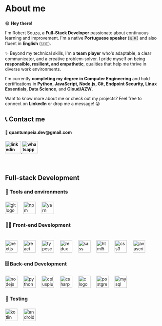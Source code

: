 <h1 align="left">About me</h1>

###

<div>
  <p>😁 <strong>Hey there!</strong></p>
  <p>
    I'm Robert Souza, a <strong>Full-Stack Developer</strong> passionate about continuous learning and improvement. I'm a native <strong>Portuguese speaker</strong> (🇧🇷) and also fluent in <strong>English</strong> (🇺🇸).
  </p>
  <p>
    ✨ Beyond my technical skills, I'm a <strong>team player</strong> who's adaptable, a clear communicator, and a creative problem-solver. I pride myself on being <strong>responsible, resilient, and empathetic</strong>, qualities that help me thrive in diverse work environments.
  </p>
  <p>
    I'm currently <strong>completing my degree in Computer Engineering</strong> and hold certifications in <strong>Python, JavaScript, Node.js, Git, Endpoint Security, Linux Essentials, Data Science</strong>, and <strong>Cloud/AZW</strong>.
  </p>
  <p>
    Want to know more about me or check out my projects? Feel free to connect on <strong>LinkedIn</strong> or drop me a message! 😜
  </p>
</div>


###

<h2 align="left">📞 Contact me</h2>

###

<div align="left">
  <h4>📧 quantumpeia.dev@gmail.com<h4/>
  <a href="https://www.linkedin.com/in/robert-rsouza/" target="_blank">
    <img src="https://raw.githubusercontent.com/maurodesouza/profile-readme-generator/master/src/assets/icons/social/linkedin/default.svg" width="52" height="40" alt="linkedin logo"  title="Robert Souza profile"/>
  </a>
  <a href="https://wa.me/5591984107575" target="_blank">
    <img src="https://raw.githubusercontent.com/maurodesouza/profile-readme-generator/master/src/assets/icons/social/whatsapp/default.svg" width="52" height="40" alt="whatsapp logo"  title="WhatsApp"/>
  </a>
</div>
<br>

###

<h2 align="left">Full-stack Development</h2>

###

###

<h3 align="left">🔧 Tools and environments</h3>

###

<div align="left">
  <img src="https://cdn.jsdelivr.net/gh/devicons/devicon/icons/git/git-plain-wordmark.svg" height="40" alt="git logo" title="Git"  />
  <img width="12" />
  <img src="https://cdn.jsdelivr.net/gh/devicons/devicon/icons/npm/npm-original-wordmark.svg" height="40" alt="npm logo" title="npm"  />
  <img width="12" />
  <img src="https://cdn.jsdelivr.net/gh/devicons/devicon/icons/yarn/yarn-original-wordmark.svg" height="40" alt="yarn logo"  title="Yarn"/>
</div>

###

###

<h3 align="left">🧑‍💻 Front-end Development</h3>

###

<br clear="both">

<div align="left">
  <img src="https://cdn.jsdelivr.net/gh/devicons/devicon/icons/nextjs/nextjs-original.svg" height="40" alt="nextjs logo"  title="Next.js"/>
  <img width="12" />
  <img src="https://skillicons.dev/icons?i=react" height="40" alt="react logo"  title="React"/>
  <img width="12" />
  <img src="https://skillicons.dev/icons?i=ts" height="40" alt="typescript logo"  title="TypeScript"/>
  <img width="12" />
  <img src="https://cdn.jsdelivr.net/gh/devicons/devicon/icons/redux/redux-original.svg" height="40" alt="redux logo"  title="Redux"/>
  <img width="12" />
  <img src="https://cdn.jsdelivr.net/gh/devicons/devicon/icons/sass/sass-original.svg" height="40" alt="sass logo"  title="Sass"/>
  <img width="12" />
  <img src="https://cdn.jsdelivr.net/gh/devicons/devicon/icons/html5/html5-original.svg" height="40" alt="html5 logo"  title="HTML5"/>
  <img width="12" />
  <img src="https://cdn.jsdelivr.net/gh/devicons/devicon/icons/css3/css3-original.svg" height="40" alt="css3 logo"  title="CSS3"/>
  <img width="12" />
  <img src="https://skillicons.dev/icons?i=js" height="40" alt="javascript logo"  title="JavaScript"/>
</div>

###

<h3 align="left">🗄️ Back-end Development</h3>

###

<div align="left">
  <img src="https://cdn.jsdelivr.net/gh/devicons/devicon/icons/nodejs/nodejs-original.svg" height="40" alt="nodejs logo" title="Node.js" />
  <img width="12" />
  <img src="https://cdn.jsdelivr.net/gh/devicons/devicon/icons/python/python-original.svg" height="40" alt="python logo"  title="Python"/>
  <img width="12" />
  <img src="https://cdn.jsdelivr.net/gh/devicons/devicon/icons/cplusplus/cplusplus-original.svg" height="40" alt="cplusplus logo"  title="C++"/>
  <img width="12" />
  <img src="https://cdn.jsdelivr.net/gh/devicons/devicon/icons/csharp/csharp-original.svg" height="40" alt="csharp logo"  title="C#"/>
  <img width="12" />
  <img src="https://cdn.jsdelivr.net/gh/devicons/devicon/icons/c/c-original.svg" height="40" alt="c logo"  title="C"/>
  <img width="12" />
  <img src="https://cdn.jsdelivr.net/gh/devicons/devicon/icons/postgresql/postgresql-original.svg" height="40" alt="postgresql logo"  title="PostgreSQL"/>
  <img width="12" />
  <img src="https://cdn.jsdelivr.net/gh/devicons/devicon/icons/mysql/mysql-original.svg" height="40" alt="mysql logo"  title="MySQL"/>
</div>

###

<h3 align="left">🧪 Testing</h3>

###

<div align="left">
  <img src="https://cdn.jsdelivr.net/gh/devicons/devicon/icons/kotlin/kotlin-original.svg" height="40" alt="kotlin logo"  title="Kotlin"/>
  <img width="12" />
  <img src="https://cdn.jsdelivr.net/gh/devicons/devicon/icons/androidstudio/androidstudio-original.svg" height="40" alt="androidstudio logo"  title="Android Jetpack Compose"/>
</div>

###

